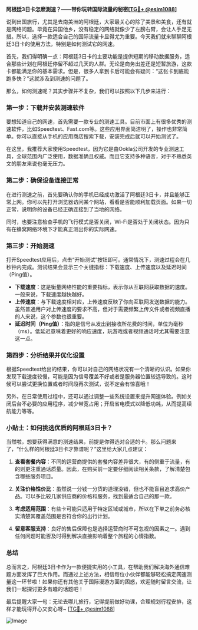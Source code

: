 **阿根廷3日卡怎麽測速？——带你玩转国际流量的秘密[[TG💪+ @esim1088](https://t.me/s/esim1088)]**

说到出国旅行，尤其是去南美洲的阿根廷，大家最关心的除了美景和美食，还有就是网络问题。毕竟在异国他乡，没有稳定的网络就像少了左膀右臂，会让人手足无措。所以，选择一款适合自己的国际流量卡显得尤为重要。今天我们就来聊聊阿根廷3日卡的使用方法，特别是如何测试它的网速。

首先，我们得明确一点：阿根廷3日卡的主要功能是提供短期的移动数据服务，适合那些计划在阿根廷停留不超过几天的人群。无论是商务出差还是短暂旅游，这款卡都能满足你的基本需求。但是，很多人拿到卡后可能会有疑问：“这张卡到底能跑多快？”这就涉及到测速的问题了。

那么，如何测速呢？其实步骤并不复杂，我们可以按照以下几步来进行：

### **第一步：下载并安装测速软件**
要想知道自己的网速，首先需要一款专业的测速工具。目前市面上有很多优秀的测速软件，比如Speedtest、Fast.com等。这些应用界面简洁明了，操作也非常简单。你可以直接从手机的应用商店搜索下载，安装完成后就可以开始测试了。

在这里，我推荐大家使用Speedtest，因为它是由Ookla公司开发的专业测速工具，全球范围内广泛使用，数据准确且权威。而且它支持多种语言，对于不熟悉英文的朋友来说也毫无压力。

### **第二步：确保设备连接正常**
在进行测速之前，首先要确认你的手机已经成功激活了阿根廷3日卡，并且能够正常上网。你可以先打开浏览器访问某个网站，看看是否能顺利加载页面。如果一切正常，说明你的设备已经正确连接到了当地的网络。

同时，也要注意检查手机的飞行模式是否关闭，Wi-Fi是否处于关闭状态。因为只有在蜂窝网络环境下才能真正测出你的实际网速。

### **第三步：开始测速**
打开Speedtest应用后，点击“开始测试”按钮即可。通常情况下，测速过程会在几秒钟内完成。测试结果会显示三个关键指标：下载速度、上传速度以及延迟时间（Ping值）。

- **下载速度**：这是衡量网络性能的重要指标，表示你从互联网获取数据的速度。一般来说，下载速度越快越好。
- **上传速度**：与下载速度相对应，上传速度反映了你向互联网发送数据的能力。虽然普通用户对上传速度的要求不高，但对于需要频繁上传文件或者视频直播的人来说，这个参数也很重要。
- **延迟时间（Ping值）**：指的是信号从发出到接收所花费的时间，单位为毫秒（ms）。低延迟意味着更好的响应速度，玩游戏或者视频通话时尤其需要注意这一点。

### **第四步：分析结果并优化设置**
根据Speedtest给出的结果，你可以对自己的网络状况有一个清晰的认识。如果你发现下载速度较慢，可能是因为信号覆盖不好或者是服务器位置较远导致的。这时候可以尝试更换位置或者时间段再次测试，说不定会有惊喜哦！

另外，在日常使用过程中，还可以通过调整一些系统设置来提升网速体验。例如关闭后台不必要的应用程序，减少带宽占用；开启省电模式以降低功耗，从而提高续航能力等等。

### **小贴士：如何挑选优质的阿根廷3日卡？**

当然啦，想要获得满意的测速结果，前提是你得选对合适的卡。那么问题来了，“什么样的阿根廷3日卡才靠谱呢？”这里给大家几点建议：

1. **查看套餐内容**：不同的运营商提供的套餐内容差异很大，有的侧重于流量，有的则更注重通话质量。因此，在购买前一定要仔细阅读相关条款，了解清楚包含哪些服务项目。

2. **关注价格性价比**：虽然说一分钱一分货的道理没错，但也不能盲目追求高价产品。可以多比较几家供应商的价格和服务，找到最适合自己的那一款。

3. **考虑适用范围**：有些卡可能只适用于特定区域或城市，所以在下单之前务必核实清楚其覆盖范围是否符合你的出行计划。

4. **留意客服支持**：良好的售后保障也是选择运营商时不可忽视的因素之一。遇到任何问题时能否及时得到解决直接影响着整个旅程的心情指数。

### **总结**

总而言之，阿根廷3日卡作为一款便捷实用的小工具，在帮助我们解决海外通信难题方面发挥了巨大作用。而通过上述方法，相信每位小伙伴都能够轻松搞定网速测量这一环节啦！如果你还有其他关于国际漫游方面的困惑，欢迎随时留言交流，让我们一起探讨更多有趣的话题吧！

最后提醒大家一句：无论去哪儿旅行，记得提前做好功课，合理规划行程安排，这样才能玩得开心又安心呀~ [[TG💪+ @esim1088](https://t.me/s/esim1088)] 

![Image](https://i.postimg.cc/4NQfJmqS/Snipaste-2025-05-13-00-14-12.png)